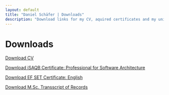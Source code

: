 ```yaml
---
layout: default
title: "Daniel Schäfer | Downloads"
description: "Download links for my CV, aquired certificates and my university transscript of Records."
---
```


# Downloads

[Download CV](https://schaefer-dev.de/cv.pdf)

[Download iSAQB Certificate: Professional for Software Architecture](https://schaefer-dev.de/iSAQB_Architecture_Certificate.pdf)

[Download EF SET Certificate: English](https://schaefer-dev.de/EF_SET_Certificate.pdf)

[Download M.Sc. Transscript of Records](https://schaefer-dev.de/tor.pdf)

